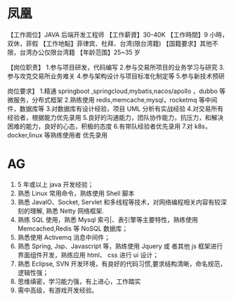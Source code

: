 # 凤凰

【工作崗位】JAVA 后端开发工程师
【工作薪資】30-40K
【工作時間】9 小時，双休，菲假
【工作地點】菲律宾、杜拜、台湾(限台湾籍)
【国籍要求】其他不限，台湾办公仅限台湾籍
【年龄范围】25~35 岁

【岗位职责】 1.参与项目研发，代码编写 2.参与交易所项目的业务学习与研究 3.参与攻克交易所业务难关 4.参与架构设计与项目标准化制定等 5.参与新技术预研

岗位要求】 1.精通 springboot ,springcloud,mybatis,nacos/apollo ，dubbo 等微服务，分布式框架 2.熟练使用 redis,memcache,mysql，rocketmq 等中间件，数据库等 3.对数据库有设计经验，项目 UML 分析有实战经验 4.对交易所有经验者，根据能力优先录用 5.良好的沟通能力，团队协作能力，抗压力，和解决困难的能力，良好的心态，积极的态度 6.有带队经验者优先录用 7.对 k8s，docker,linux 等熟练使用者 优先录用

# AG

1. 5 年或以上 java 开发经验；
1. 熟悉 Linux 常用命令，熟练使用 Shell 脚本
1. 熟悉 JavalO、Socket, Servlet 和多线程等技术，对网络编程相关内容有较深刻的理解, 熟悉 Netty 网络框架.
1. 熟练 SQL 使用，熟悉 Mysql 索弓|、表引擎等主要特性，熟练使用 Memcached,Redis 等 NoSQL 数据库；
1. 熟悉使用 Activemq 消息中间件；
1. 熟悉 Spring, Jsp、Javascript 等，熟练使用 Jquery 或 者其他 js 框架进行界面组件开发，熟练应用 html、 css 进行 ui 设计；
1. 熟悉 Eclipse, SVN 开发环境，有良好的代码习惯,要求结构清晰，命名规范，逻辑性强；
1. 思维缜密，学习能力强，有上进心，工作踏实
1. 需中高级，有游戏开发经验。
